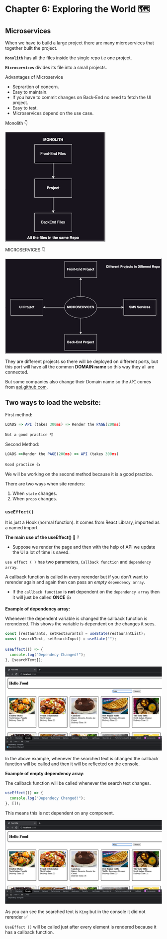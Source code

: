 # Chapter 6: Exploring the World 🗺️

## Microservices

When we have to build a large project there are many microservices that together built the project.

**`Monolith`** has all the files inside the single repo i.e one project.

**`Microservices`** divides its file into a small projects.

Advantages of Microservice

- Seprartion of concern.
- Easy to maintain.
- If you have to commit changes on Back-End no need to fetch the UI project.
- Easy to test.
- Microservices depend on the use case.

Monolith 👇

![MONOLITH](../Assignment/img/Monolith.png)

MICROSERVICES 👇

![MICROSERVICES](../Assignment/img/microservices.png)

They are different projects so there will be deployed on different ports, but this port will have all the common **DOMAIN name** so this way they all are connected.

But some companies also change their Domain name so the `API` comes from [api.github.com](#).

<!--
How these applications are connected?

The different microservices are deployed on different port numbers it is -->

## Two ways to load the website:

First method:

```js
LOADS => API (takes 300ms) => Render the PAGE(200ms)

Not a good practice 👎
```

Second Method:

```js
LOADS =>Render the PAGE(200ms) => API (takes 300ms)

Good practice 👍
```

We will be working on the second method because it is a good practice.

There are two ways when site renders:

1. When `state` changes.
2. When `props` changes.

### `useEffect()`

It is just a Hook (normal function). It comes from React Library, imported as a named import.

**The main use of the useEffect()** 🤔 ?

- Suppose we render the page and then with the help of API we update the UI a lot of time is saved.

`use effect ( )` has two parameters, `Callback function` and `dependency array`.

A callback function is called in every rerender but if you don't want to rerender again and again then can pass an _empty_ `dependency array`.

- If the `callback function` is **not** dependent on the `dependency array` then it will just be called **ONCE** 👍

**Example of dependency array:**

Whenever the dependent variable is changed the callback function is rerendered. This shows the variable is dependent on the changes it sees.

```jsx
const [restaurants, setRestaurants] = useState(restaurantList);
const [searchText, setSearchInput] = useState("");

useEffect(() => {
  console.log("Dependecy Changed!");
}, [searchText]);
```

![Array dependacy](../Assignment/img/array_dependancy.png)

In the above example, whenever the searched text is changed the callback function will be called and then it will be reflected on the console.

**Example of empty dependency array**:

The callback function will be called whenever the search text changes.

```jsx
useEffect(() => {
  console.log("Dependecy Changed!");
}, []);
```

This means this is not dependent on any component.

![Empty Array Dependancy](../Assignment/img/emptyArrayDependancy.png)

As you can see the searched text is `King` but in the console it did not rerender ✅

`UseEffect ()` will be called just after every element is rendered because it has a callback function.
